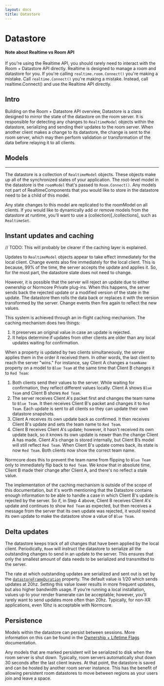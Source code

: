 ```yaml
---
layout: docs
title: Datastore
---
```

# Datastore

#### Note about Realtime vs Room API
If you're using the Realtime API, you should rarely need to interact with the Room + Datastore API directly. Realtime is designed to manage a room and datastore for you. If you're calling  `realtime.room.Connect()` you're making a mistake. Call `realtime.Connect()` you're making a mistake. Instead, call realtime.Connect() and use the Realtime API directly.

## Intro
Building on the Room + Datastore API overview, Datastore is a class designed to mirror the state of the datastore on the room server. It is responsible for detecting any changes to `RealtimeModel` objects within the datastore, serializing and sending their updates to the room server. When another client makes a change to its datastore, the change is sent to the room server, which may then perform validation or transformation of the data before relaying it to all clients.

## Models
***
The datastore is a collection of `RealtimeModel` objects. These objects make up all of the synchronized states of your application. The root-level model in the datastore is the `roomModel` that's passed to `Room.Connect()`. Any models not part of RealtimeComponents that you would like to store in the datastore need to be a child of this model.

Any state changes to this model are replicated to the roomModel on all clients. If you would like to dynamically add or remove models from the datastore at runtime, you'll want to use a (collection)[./collections], such as `RealtimeSet`.

## Instant updates and caching
// TODO: This will probably be clearer if the caching layer is explained.

Updates to `RealtimeModel` objects appear to take effect immediately for the local client. Change events also fire immediately for the local client. This is because, 99% of the time, the server accepts the update and applies it. So, for the most part, the datastore state does not need to change.

However, it is possible that the server will reject an update due to either ownership or Normcore Private plug-ins. When this happens, the server sends back the rejected update or a modified version of the state in the update. The datastore then rolls the data back or replaces it with the version transformed by the server. Change events then fire again to reflect the new values.

This system is achieved through an in-flight caching mechanism. The caching mechanism does two things:
1. It preserves an original value in case an update is rejected.
2. It helps determine if updates from other clients are older than any local updates waiting for confirmation.

When a property is updated by two clients simultaneously, the server applies them in the order it received them. In other words, the last client to reach the server "wins." For instance, say Client A changes a `teamName` property on a model to `Blue Team` at the same time that Client B changes it to `Red Team`:

1. Both clients send their values to the server. While waiting for confirmation, they reflect different values locally. Client A shows `Blue Team` and Client B shows `Red Team`.
2. The server receives Client A's packet first and changes the team name to `Blue Team`. It then receives Client B's packet and changes it to `Red Team`. Each update is sent to all clients so they can update their own datastore snapshots.
3. Client A receives its own update back as confirmed. It then receives Client B's update and sets the team name to `Red Team`.
4. Client B receives Client A's update; however, it hasn't received its own update back, so it knows its own update is newer than the change Client A has made. Client A's change is stored internally, but Client B’s model will still reflect `Red Team`. When Client B's update comes back, its state is now `Red Team`. Both clients now show the correct team name.

Normcore does this to prevent the team name from flipping to `Blue Team` only to immediately flip back to `Red Team`. We know that in absolute time, Client B made their change after Client A, and there's no reflect a stale value.

The implementation of the caching mechanism is outside of the scope of this documentation, but it's worth mentioning that the Datastore contains enough information to be able to handle a case in which Client B's update is rejected by the server. So if, in Step 4 above, Client B receives Client A's update and continues to show `Red Team` as expected, but then receives a message from the server that its own update was rejected, it would rewind its own update to make the datastore show a value of `Blue Team`.

## Delta updates
The datastore keeps track of all changes that have been applied by the local client. Periodically, `Room` will instruct the datastore to serialize all the outstanding changes to send in an update to the server. This ensures that only the smallest amount of data needs to be serialized and transmitted to the server.

The rate at which outstanding updates are serialized and sent out is set by the [`datastoreFrameDuration`](../reference/datastore#datastoreFrameDuration) property. The default value is 1/20 which sends updates at 20hz. Setting this value lower results in more frequent updates, but also higher bandwidth usage. If you're running a local installation, values up to your render framerate can be acceptable; however, you'll rarely want to send updates more often than 20hz. Typically, for non-XR applications, even 10hz is acceptable with Normcore.

## Persistence
Models within the datastore can persist between sessions. More information on this can be found in the [Ownership + Lifetime Flags](./ownership-and-lifetime-flags) documentation.

Any models that are marked persistent will be serialized to disk when the room server is shut down. Typically, room servers automatically shut down 30 seconds after the last client leaves. At that point, the datastore is saved and can be hosted by another room server instance. This has the benefit of allowing persistent room datastores to move between regions as your users join and leave a space.
